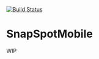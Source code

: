 [![Build Status](https://travis-ci.org/davidhampgonsalves/SnapSpotMobile.svg?branch=master)](https://travis-ci.org/davidhampgonsalves/SnapSpotMobile)

# SnapSpotMobile

WIP
